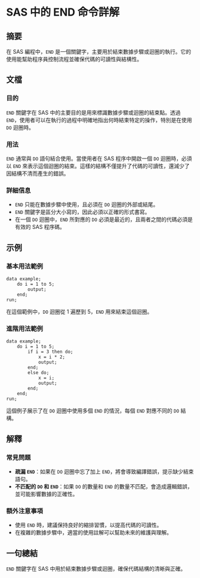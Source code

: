 <!--
Meta Description: # SAS 中的 END 命令詳解 ## 摘要 在 SAS 編程中，`END` 是一個關鍵字，主要用於結束數據步驟或迴圈的執行。它的使用能幫助程序員控制流程並確保代碼的可讀性與結構性。 ## 文檔 ### 目的 `END` 關鍵字在 SAS 中的主要目的是用來標識數據步驟或迴圈的結束點。透過 `EN...
Meta Keywords: end, sas, output, 關鍵字在, 迴圈時
-->

# SAS 中的 END 命令詳解

## 摘要
在 SAS 編程中，`END` 是一個關鍵字，主要用於結束數據步驟或迴圈的執行。它的使用能幫助程序員控制流程並確保代碼的可讀性與結構性。

## 文檔
### 目的
`END` 關鍵字在 SAS 中的主要目的是用來標識數據步驟或迴圈的結束點。透過 `END`，使用者可以在執行的過程中明確地指出何時結束特定的操作，特別是在使用 `DO` 迴圈時。

### 用法
`END` 通常與 `DO` 語句結合使用。當使用者在 SAS 程序中開啟一個 `DO` 迴圈時，必須以 `END` 來表示這個迴圈的結束。這樣的結構不僅提升了代碼的可讀性，還減少了因結構不清而產生的錯誤。

### 詳細信息
- `END` 只能在數據步驟中使用，且必須在 `DO` 迴圈的外部或結尾。
- `END` 關鍵字是區分大小寫的，因此必須以正確的形式書寫。
- 在一個 `DO` 迴圈中，`END` 所對應的 `DO` 必須是最近的，且兩者之間的代碼必須是有效的 SAS 程序碼。

## 示例
### 基本用法範例
```sas
data example;
    do i = 1 to 5;
        output;
    end;
run;
```
在這個範例中，`DO` 迴圈從 1 遍歷到 5，`END` 用來結束這個迴圈。

### 進階用法範例
```sas
data example;
    do i = 1 to 5;
        if i = 3 then do;
            x = i * 2;
            output;
        end;
        else do;
            x = i;
            output;
        end;
    end;
run;
```
這個例子展示了在 `DO` 迴圈中使用多個 `END` 的情況，每個 `END` 對應不同的 `DO` 結構。

## 解釋
### 常見問題
- **疏漏 `END`**：如果在 `DO` 迴圈中忘了加上 `END`，將會導致編譯錯誤，提示缺少結束語句。
- **不匹配的 `DO` 和 `END`**：如果 `DO` 的數量和 `END` 的數量不匹配，會造成邏輯錯誤，並可能影響數據的正確性。

### 額外注意事項
- 使用 `END` 時，建議保持良好的縮排習慣，以提高代碼的可讀性。
- 在複雜的數據步驟中，適當的使用註解可以幫助未來的維護與理解。

## 一句總結
`END` 關鍵字在 SAS 中用於結束數據步驟或迴圈，確保代碼結構的清晰與正確。